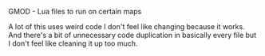 GMOD - Lua files to run on certain maps

A lot of this uses weird code I don't feel like changing because it works. And there's a bit of unnecessary code duplication in basically every file but I don't feel like cleaning it up too much.